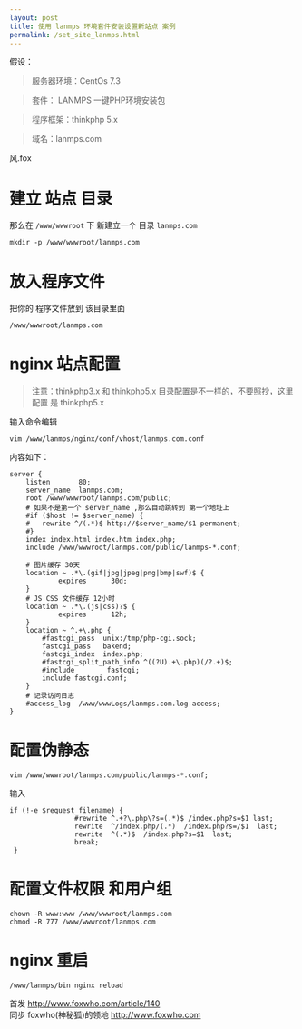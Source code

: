 ```yaml
---
layout: post
title: 使用 lanmps 环境套件安装设置新站点 案例
permalink: /set_site_lanmps.html
---
```


假设：
>服务器环境：CentOs 7.3

>套件： LANMPS 一键PHP环境安装包

>程序框架：thinkphp 5.x

>域名：lanmps.com

风.fox

# 建立 站点 目录
那么在 `/www/wwwroot` 下 新建立一个 目录 `lanmps.com`
```SHELL
mkdir -p /www/wwwroot/lanmps.com
```

# 放入程序文件
把你的 程序文件放到 该目录里面
```SHELL
/www/wwwroot/lanmps.com
```
# nginx 站点配置

>注意：thinkphp3.x 和 thinkphp5.x 目录配置是不一样的，不要照抄，这里 配置 是 thinkphp5.x

输入命令编辑
```shell
vim /www/lanmps/nginx/conf/vhost/lanmps.com.conf
```
内容如下：
```SHELL
server {
	listen       80;
	server_name  lanmps.com;
	root /www/wwwroot/lanmps.com/public;
	# 如果不是第一个 server_name ,那么自动跳转到 第一个地址上
	#if ($host != $server_name) {
	#	rewrite ^/(.*)$ http://$server_name/$1 permanent;
	#} 
	index index.html index.htm index.php;
	include /www/wwwroot/lanmps.com/public/lanmps-*.conf;
	
	# 图片缓存 30天
	location ~ .*\.(gif|jpg|jpeg|png|bmp|swf)$ {
			expires      30d;
	}
	# JS CSS 文件缓存 12小时
	location ~ .*\.(js|css)?$ {
			expires      12h;
	}
	location ~ ^.+\.php {
		#fastcgi_pass  unix:/tmp/php-cgi.sock;
		fastcgi_pass   bakend;
		fastcgi_index  index.php;
		#fastcgi_split_path_info ^((?U).+\.php)(/?.+)$;
		#include        fastcgi;
		include fastcgi.conf;
	}
	# 记录访问日志
	#access_log  /www/wwwLogs/lanmps.com.log access;
}
```

# 配置伪静态
```shell
vim /www/wwwroot/lanmps.com/public/lanmps-*.conf;
```
输入
```shell
if (!-e $request_filename) {
 				#rewrite ^.+?\.php\?s=(.*)$ /index.php?s=$1 last;
 				rewrite  ^/index.php/(.*)  /index.php?s=/$1  last;
 				rewrite  ^(.*)$  /index.php?s=$1  last;
 				break;
 }
```

# 配置文件权限 和用户组

```SHELL
chown -R www:www /www/wwwroot/lanmps.com
chmod -R 777 /www/wwwroot/lanmps.com
```

# nginx 重启
```SHELL
/www/lanmps/bin nginx reload
```
首发 http://www.foxwho.com/article/140  
同步 foxwho(神秘狐)的领地 http://www.foxwho.com
